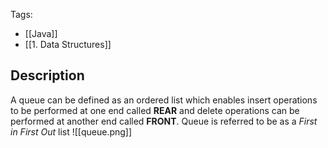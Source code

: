 Tags: 
- [[Java]]
- [[1. Data Structures]]
## Description 
A queue can be defined as an ordered list which enables insert operations to be performed at one end called **REAR** and delete operations can be performed at another end called **FRONT**.
Queue is referred to be as a *First in First Out* list 
![[queue.png]]
